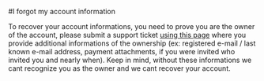 #I forgot my account information​


To recover your account informations, you need to prove you are the owner of the account, please submit a support ticket [using this page](https://www.joduska.me/forum/index.php?app=tickets) where you provide additional informations of the ownership (ex: registered e-mail / last  known e-mail address, payment attachments, if you were invited who invited you and nearly when). Keep in mind, without these informations we cant recognize you as the owner and we cant recover your account.